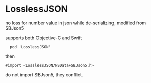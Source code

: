# LosslessJSON
no loss for number value in json while de-serializing, modified from SBJson5

supports both Objective-C and Swift

```
  pod 'LosslessJSON'
```
then
```
#import <LosslessJSON/NSData+SBJson5.h>
```

do not import SBJson5, they conflict.
